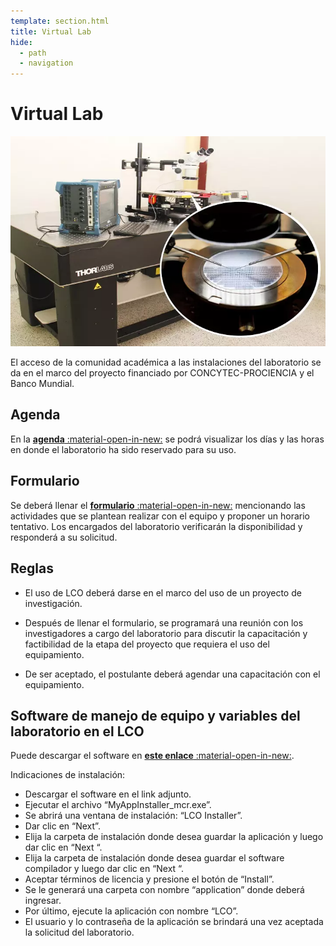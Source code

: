 ```yaml
---
template: section.html
title: Virtual Lab
hide:
  - path
  - navigation
---
```


# Virtual Lab

![Image title](/images/research/virtual_lab.webp)

El acceso de la comunidad académica a las instalaciones del laboratorio se da en el marco del proyecto financiado por CONCYTEC-PROCIENCIA y el Banco Mundial.

## Agenda

En la [**agenda** :material-open-in-new:](https://lco.skedda.com/register?i=78007&k=jb6_pGseQOAF4XTBJ9R1NwyvajEMlRNe) se podrá visualizar los días y las horas en donde el laboratorio ha sido reservado para su uso.

## Formulario

Se deberá llenar el [**formulario** :material-open-in-new:](https://forms.office.com/pages/responsepage.aspx?id=PWFThg0IfEiR7GT8R2zx2FKmT1EsDHRJtC3yCRVl_tZUQ0xWVFdFNTNUUkVHNkFXNThJRU4yMDBVSS4u) mencionando las actividades que se plantean realizar con el equipo y proponer un horario tentativo. Los encargados del laboratorio verificarán la disponibilidad y responderá a su solicitud.

## Reglas

- El uso de LCO deberá darse en el marco del uso de un proyecto de investigación.

- Después de llenar el formulario, se programará una reunión con los investigadores a cargo del laboratorio para discutir la capacitación y factibilidad de la etapa del proyecto que requiera el uso del equipamiento.

- De ser aceptado, el postulante deberá agendar una capacitación con el equipamiento.

## Software de manejo de equipo y variables del laboratorio en el LCO

Puede descargar el software en [**este enlace** :material-open-in-new:](https://drive.google.com/drive/folders/1yVbw-uR91ltVdGuyDkNbtuxtkKjKf7CT?usp=sharing).

Indicaciones de instalación:

- Descargar el software en el link adjunto.
- Ejecutar el archivo “MyAppInstaller_mcr.exe”.
- Se abrirá una ventana de instalación: “LCO Installer”.
- Dar clic en “Next”.
- Elija la carpeta de instalación donde desea guardar la aplicación y luego dar clic en “Next “.
- Elija la carpeta de instalación donde desea guardar el software compilador y luego dar clic en “Next “.
- Aceptar términos de licencia y presione el botón de “Install”.
- Se le generará una carpeta con nombre “application” donde deberá ingresar.
- Por último, ejecute la aplicación con nombre “LCO”.
- El usuario y lo contraseña de la aplicación se brindará una vez aceptada la solicitud del laboratorio.
